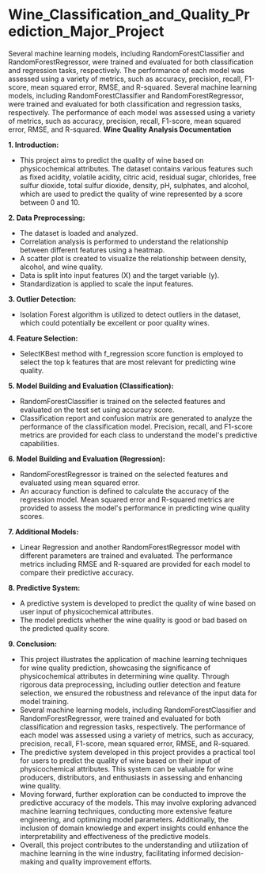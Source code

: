 # Wine_Classification_and_Quality_Prediction_Major_Project
Several machine learning models, including RandomForestClassifier and RandomForestRegressor, were trained and evaluated for both classification and regression tasks, respectively. The performance of each model was assessed using a variety of metrics, such as accuracy, precision, recall, F1-score, mean squared error, RMSE, and R-squared.
Several machine learning models, including RandomForestClassifier and RandomForestRegressor, were trained and evaluated for both classification and regression tasks, respectively. The performance of each model was assessed using a variety of metrics, such as accuracy, precision, recall, F1-score, mean squared error, RMSE, and R-squared.
**Wine Quality Analysis Documentation**

**1. Introduction:**
   - This project aims to predict the quality of wine based on physicochemical attributes. The dataset contains various features such as fixed acidity, volatile acidity, citric acid, residual sugar, chlorides, free sulfur dioxide, total sulfur dioxide, density, pH, sulphates, and alcohol, which are used to predict the quality of wine represented by a score between 0 and 10.

**2. Data Preprocessing:**
   - The dataset is loaded and analyzed. 
   - Correlation analysis is performed to understand the relationship between different features using a heatmap.
   - A scatter plot is created to visualize the relationship between density, alcohol, and wine quality.
   - Data is split into input features (X) and the target variable (y).
   - Standardization is applied to scale the input features.

**3. Outlier Detection:**
   - Isolation Forest algorithm is utilized to detect outliers in the dataset, which could potentially be excellent or poor quality wines.

**4. Feature Selection:**
   - SelectKBest method with f_regression score function is employed to select the top k features that are most relevant for predicting wine quality.

**5. Model Building and Evaluation (Classification):**
   - RandomForestClassifier is trained on the selected features and evaluated on the test set using accuracy score.
   - Classification report and confusion matrix are generated to analyze the performance of the classification model. Precision, recall, and F1-score metrics are provided for each class to understand the model's predictive capabilities.

**6. Model Building and Evaluation (Regression):**
   - RandomForestRegressor is trained on the selected features and evaluated using mean squared error.
   - An accuracy function is defined to calculate the accuracy of the regression model. Mean squared error and R-squared metrics are provided to assess the model's performance in predicting wine quality scores.

**7. Additional Models:**
   - Linear Regression and another RandomForestRegressor model with different parameters are trained and evaluated. The performance metrics including RMSE and R-squared are provided for each model to compare their predictive accuracy.

**8. Predictive System:**
   - A predictive system is developed to predict the quality of wine based on user input of physicochemical attributes.
   - The model predicts whether the wine quality is good or bad based on the predicted quality score.

**9. Conclusion:**
   - This project illustrates the application of machine learning techniques for wine quality prediction, showcasing the significance of physicochemical attributes in determining wine quality. Through rigorous data preprocessing, including outlier detection and feature selection, we ensured the robustness and relevance of the input data for model training.
   - Several machine learning models, including RandomForestClassifier and RandomForestRegressor, were trained and evaluated for both classification and regression tasks, respectively. The performance of each model was assessed using a variety of metrics, such as accuracy, precision, recall, F1-score, mean squared error, RMSE, and R-squared.
   - The predictive system developed in this project provides a practical tool for users to predict the quality of wine based on their input of physicochemical attributes. This system can be valuable for wine producers, distributors, and enthusiasts in assessing and enhancing wine quality.
   - Moving forward, further exploration can be conducted to improve the predictive accuracy of the models. This may involve exploring advanced machine learning techniques, conducting more extensive feature engineering, and optimizing model parameters. Additionally, the inclusion of domain knowledge and expert insights could enhance the interpretability and effectiveness of the predictive models.
   - Overall, this project contributes to the understanding and utilization of machine learning in the wine industry, facilitating informed decision-making and quality improvement efforts.
